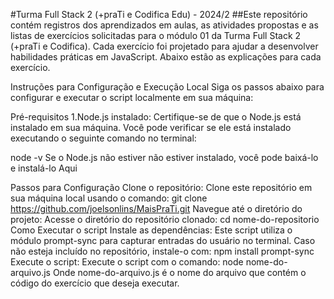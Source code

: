 #Turma Full Stack 2 (+praTi e Codifica Edu) - 2024/2
##Este repositório contém registros dos aprendizados em aulas, as atividades propostas e as listas de exercícios solicitadas para o módulo 01 da Turma Full Stack 2 
(+praTi e Codifica). Cada exercício foi projetado para ajudar a desenvolver habilidades práticas em 
JavaScript. Abaixo estão as explicações para cada exercício.

Instruções para Configuração e Execução Local
Siga os passos abaixo para configurar e executar o script localmente em sua máquina:

Pré-requisitos
1.Node.js instalado: Certifique-se de que o Node.js está instalado em sua máquina. Você pode verificar se ele está instalado executando o seguinte comando no terminal:

node -v
Se o Node.js não estiver não estiver instalado, você pode baixá-lo e instalá-lo Aqui

Passos para Configuração
Clone o repositório: Clone este repositório em sua máquina local usando o comando:
git clone https://github.com/joelsonlins/MaisPraTi.git
Navegue até o diretório do projeto: Acesse o diretório do repositório clonado:
cd nome-do-repositorio
Como Executar o script
Instale as dependências: Este script utiliza o módulo prompt-sync para capturar entradas do usuário no terminal. Caso não esteja incluído no repositório, instale-o com:
npm install prompt-sync
Execute o script: Execute o script com o comando:
node nome-do-arquivo.js
Onde nome-do-arquivo.js é o nome do arquivo que contém o código do exercício que deseja executar.
